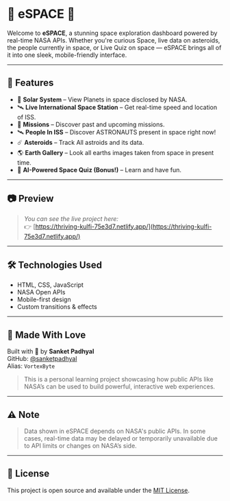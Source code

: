# 🚀 eSPACE 🚀

Welcome to **eSPACE**, a stunning space exploration dashboard powered by real-time NASA APIs. Whether you're curious Space, live data on asteroids, the people currently in space, or Live Quiz on space — eSPACE brings all of it into one sleek, mobile-friendly interface.

---

## 🌟 Features

- 🚀 **Solar System** – View Planets in space disclosed by NASA.
- 🛰️ **Live International Space Station** – Get real-time speed and location of ISS.
- 📡 **Missions** – Discover past and upcoming missions.
- 🛰️ **People In ISS** – Discover ASTRONAUTS present in space right now!
- ☄️ **Asteroids** – Track All astroids and its data.
- 🌎 **Earth Gallery** – Look all earths images taken from space in present time.
- 📝 **AI-Powered Space Quiz (Bonus!)** – Learn and have fun.

---

## 📷 Preview

> _You can see the live project here:_  
👉 [https://thriving-kulfi-75e3d7.netlify.app/](https://thriving-kulfi-75e3d7.netlify.app/)

---

## 🛠️ Technologies Used

- HTML, CSS, JavaScript
- NASA Open APIs
- Mobile-first design
- Custom transitions & effects

---

## 🙌 Made With Love

Built with 💙 by **Sanket Padhyal**  
GitHub: [@sanketpadhyal](https://github.com/sanketpadhyal)  
Alias: `VortexByte`

> This is a personal learning project showcasing how public APIs like NASA’s can be used to build powerful, interactive web experiences.

---

## ⚠️ Note

> Data shown in eSPACE depends on NASA's public APIs. In some cases, real-time data may be delayed or temporarily unavailable due to API limits or changes on NASA’s side.

---

## 📄 License

This project is open source and available under the [MIT License](LICENSE).
